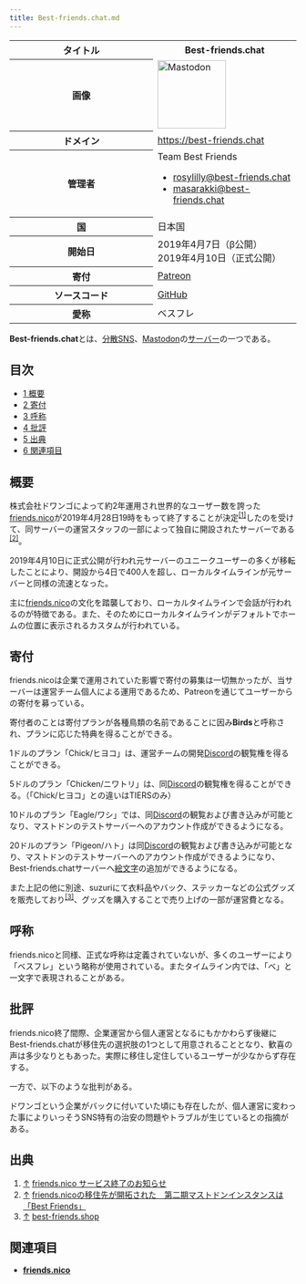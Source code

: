 ```yaml
---
title: Best-friends.chat.md
---
```

<div>

<table>
<colgroup>
<col style="width: 50%" />
<col style="width: 50%" />
</colgroup>
<tbody>
<tr class="header">
<th>タイトル</th>
<th><strong>Best-friends.chat</strong></th>
</tr>

<tr class="odd">
<th>画像</th>
<td><a href="/%E3%83%95%E3%82%A1%E3%82%A4%E3%83%AB:Mastodon_logo.png" title="Mastodon"><img src="/images/thumb/0/00/Mastodon_logo.png/120px-Mastodon_logo.png" srcset="/images/thumb/0/00/Mastodon_logo.png/180px-Mastodon_logo.png 1.5x, /images/0/00/Mastodon_logo.png 2x" width="120" height="120" alt="Mastodon" /></a></td>
</tr>
<tr class="even">
<th scope="row">ドメイン</th>
<td><a href="https://best-friends.chat" rel="nofollow">https://best-friends.chat</a></td>
</tr>
<tr class="odd">
<th scope="row">管理者</th>
<td>Team Best Friends
<ul>
<li><a href="http://best-friends.chat/@rosylilly" rel="nofollow">rosylilly@best-friends.chat</a></li>
<li><a href="http://best-friends.chat/@masarakki" rel="nofollow">masarakki@best-friends.chat</a></li>
</ul></td>
</tr>
<tr class="even">
<th scope="row">国</th>
<td>日本国</td>
</tr>
<tr class="odd">
<th scope="row">開始日</th>
<td>2019年4月7日（β公開）<br />
2019年4月10日（正式公開）</td>
</tr>
<tr class="even">
<th scope="row">寄付</th>
<td><a href="https://www.patreon.com/best_friends" rel="nofollow">Patreon</a></td>
</tr>
<tr class="odd">
<th scope="row">ソースコード</th>
<td><a href="https://github.com/best-friends/mastodon" rel="nofollow">GitHub</a></td>
</tr>
<tr class="even">
<th scope="row">愛称</th>
<td>ベスフレ</td>
</tr>
</tbody>
</table>

  
**Best-friends.chat**とは、[分散SNS](/%E5%88%86%E6%95%A3SNS "分散SNS")、[Mastodon](/Mastodon "Mastodon")の[サーバー](/%E3%82%A4%E3%83%B3%E3%82%B9%E3%82%BF%E3%83%B3%E3%82%B9 "インスタンス")の一つである。

<div>

<div lang="ja" dir="ltr">

## 目次

</div>

-   [1 概要](#.E6.A6.82.E8.A6.81)
-   [2 寄付](#.E5.AF.84.E4.BB.98)
-   [3 呼称](#.E5.91.BC.E7.A7.B0)
-   [4 批評](#.E6.89.B9.E8.A9.95)
-   [5 出典](#.E5.87.BA.E5.85.B8)
-   [6 関連項目](#.E9.96.A2.E9.80.A3.E9.A0.85.E7.9B.AE)

</div>

## 概要

株式会社ドワンゴによって約2年運用され世界的なユーザー数を誇った[friends.nico](/Friends.nico "Friends.nico")が2019年4月28日19時をもって終了することが決定<sup>[\[1\]](#cite_note-1)</sup>したのを受けて、同サーバーの運営スタッフの一部によって独自に開設されたサーバーである<sup>[\[2\]](#cite_note-2)</sup>。

2019年4月10日に正式公開が行われ元サーバーのユニークユーザーの多くが移転したことにより、開設から4日で400人を超し、ローカルタイムラインが元サーバーと同様の流速となった。

主に[friends.nico](/Friends.nico "Friends.nico")の文化を踏襲しており、ローカルタイムラインで会話が行われるのが特徴である。また、そのためにローカルタイムラインがデフォルトでホームの位置に表示されるカスタムが行われている。

## 寄付

friends.nicoは企業で運用されていた影響で寄付の募集は一切無かったが、当サーバーは運営チーム個人による運用であるため、Patreonを通じてユーザーからの寄付を募っている。

寄付者のことは寄付プランが各種鳥類の名前であることに因み**Birds**と呼称され、プランに応じた特典を得ることができる。

1ドルのプラン「Chick/ヒヨコ」は、運営チームの開発[Discord](/Discord "Discord")の観覧権を得ることができる。

5ドルのプラン「Chicken/ニワトリ」は、同[Discord](/Discord "Discord")の観覧権を得ることができる。（「Chick/ヒヨコ」との違いはTIERSのみ）

10ドルのプラン「Eagle/ワシ」では、同[Discord](/Discord "Discord")の観覧および書き込みが可能となり、マストドンのテストサーバーへのアカウント作成ができるようになる。

20ドルのプラン「Pigeon/ハト」は同[Discord](/Discord "Discord")の観覧および書き込みが可能となり、マストドンのテストサーバーへのアカウント作成ができるようになり、Best-friends.chatサーバーへ[絵文字](/%E3%82%AB%E3%82%B9%E3%82%BF%E3%83%A0%E7%B5%B5%E6%96%87%E5%AD%97 "カスタム絵文字")の追加ができるようになる。

また上記の他に別途、suzuriにて衣料品やバック、ステッカーなどの公式グッズを販売しており<sup>[\[3\]](#cite_note-3)</sup>、グッズを購入することで売り上げの一部が運営費となる。

## 呼称

friends.nicoと同様、正式な呼称は定義されていないが、多くのユーザーにより「ベスフレ」という略称が使用されている。またタイムライン内では、「ベ」と一文字で表現されることがある。

## 批評

friends.nico終了間際、企業運営から個人運営となるにもかかわらず後継にBest-friends.chatが移住先の選択肢の1つとして用意されることとなり、歓喜の声は多少なりともあった。実際に移住し定住しているユーザーが少なからず存在する。

一方で、以下のような批判がある。

ドワンゴという企業がバックに付いていた頃にも存在したが、個人運営に変わった事によりいっそうSNS特有の治安の問題やトラブルが生じているとの指摘がある。

## 出典

<div>

1.  [↑](#cite_ref-1) <a href="https://blog.nicovideo.jp/niconews/105071.html" rel="nofollow">friends.nico サービス終了のお知らせ</a>
2.  [↑](#cite_ref-2) <a href="https://www.itmedia.co.jp/news/articles/1904/10/news095.html" rel="nofollow">friends.nicoの移住先が開拓された　第二期マストドンインスタンスは「Best Friends」</a>
3.  [↑](#cite_ref-3) <a href="https://suzuri.jp/best-friends" rel="nofollow">best-friends.shop</a>

</div>

## 関連項目

-   **[friends.nico](/Friends.nico "Friends.nico")**

</div>
